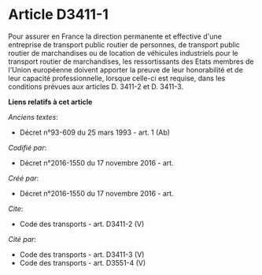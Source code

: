 # Article D3411-1

Pour assurer en France la direction permanente et effective d'une entreprise de transport public routier de personnes, de
transport public routier de marchandises ou de location de véhicules industriels pour le transport routier de marchandises,
les ressortissants des Etats membres de l'Union européenne doivent apporter la preuve de leur honorabilité et de leur
capacité professionnelle, lorsque celle-ci est requise, dans les conditions prévues aux articles D. 3411-2 et D. 3411-3.

**Liens relatifs à cet article**

_Anciens textes_:

  - Décret n°93-609 du 25 mars 1993 - art. 1 (Ab)

_Codifié par_:

  - Décret n°2016-1550 du 17 novembre 2016 - art.

_Créé par_:

  - Décret n°2016-1550 du 17 novembre 2016 - art.

_Cite_:

  - Code des transports - art. D3411-2 (V)

_Cité par_:

  - Code des transports - art. D3411-3 (V)
  - Code des transports - art. D3551-4 (V)
